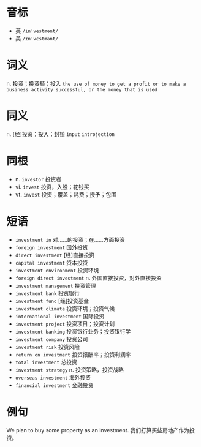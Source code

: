 # 音标

- 英 `/in'vestmənt/`
- 美 `/ɪn'vɛstmənt/`

# 词义

n. 投资；投资额；投入
`the use of money to get a profit or to make a business activity successful, or the money that is used`

# 同义

n. [经]投资；投入；封锁
`input` `introjection`

# 同根

- n. `investor` 投资者
- vi. `invest` 投资，入股；花钱买
- vt. `invest` 投资；覆盖；耗费；授予；包围

# 短语

- `investment in` 对……的投资；在……方面投资
- `foreign investment` 国外投资
- `direct investment` [经]直接投资
- `capital investment` 资本投资
- `investment environment` 投资环境
- `foreign direct investment` n. 外国直接投资，对外直接投资
- `investment management` 投资管理
- `investment bank` 投资银行
- `investment fund` [经]投资基金
- `investment climate` 投资环境；投资气候
- `international investment` 国际投资
- `investment project` 投资项目；投资计划
- `investment banking` 投资银行业务；投资银行学
- `investment company` 投资公司
- `investment risk` 投资风险
- `return on investment` 投资报酬率；投资利润率
- `total investment` 总投资
- `investment strategy` n. 投资策略，投资战略
- `overseas investment` 海外投资
- `financial investment` 金融投资

# 例句

We plan to buy some property as an investment.
我们打算买些房地产作为投资。


